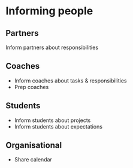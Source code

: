 # Informing people

## Partners

Inform partners about responsibilities

## Coaches

* Inform coaches about tasks & responsibilities
* Prep coaches

## Students

* Inform students about projects
* Inform students about expectations

## Organisational

* Share calendar

